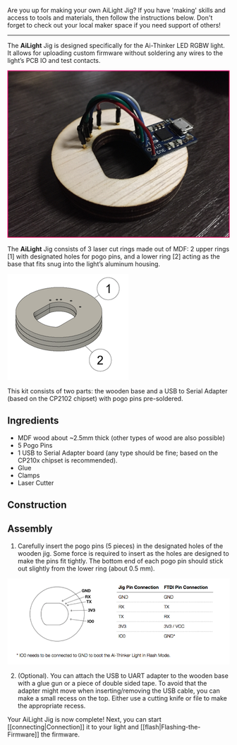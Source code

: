 Are you up for making your own AiLight Jig? If you have 'making' skills and access to tools and materials, then follow the instructions below. Don't forget to check out your local maker space if you need support of others!

***

The **AiLight** Jig is designed specifically for the Ai-Thinker LED RGBW light. It allows for uploading custom firmware without soldering any wires to the light’s PCB IO and test contacts. 

![AiLight Jig](images/ailight_jig.png)

The **AiLight** Jig consists of 3 laser cut rings made out of MDF: 2 upper rings [1] with designated holes for pogo pins, and a lower ring [2] acting as the base that fits snug into the light’s aluminum housing.

![AiLight 3D Image](images/ailight_jig_3d.png)

This kit consists of two parts: the wooden base and a USB to Serial Adapter (based on the CP2102 chipset) with pogo pins pre-soldered.

## Ingredients
- MDF wood about ~2.5mm thick (other types of wood are also possible)
- 5 Pogo Pins 
- 1 USB to Serial Adapter board (any type should be fine; based on the CP210x chipset is recommended).
- Glue
- Clamps
- Laser Cutter

## Construction

## Assembly
1. Carefully insert the pogo pins (5 pieces) in the designated holes of the wooden jig. Some force is required to insert as the holes are designed to make the pins fit tightly. The bottom end of each pogo pin should stick out slightly from the lower ring (about 0.5 mm).

![AiLight Pin Positions](images/ailight_jig_positions.png)

2. (Optional). You can attach the USB to UART adapter to the wooden base with a glue gun or a piece of double sided tape. 
To avoid that the adapter might move when inserting/removing the USB cable, you can make a small recess on the top. Either use a cutting knife or file to make the appropriate recess.

Your AiLight Jig is now complete! Next, you can start [[connecting|Connection]] it to your light and [[flash|Flashing-the-Firmware]] the firmware.